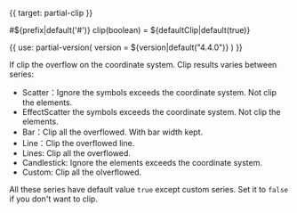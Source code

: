 
{{ target: partial-clip }}

#${prefix|default('#')} clip(boolean) = ${defaultClip|default(true)}

<ExampleUIControlBoolean default="${defaultClip|default(true)}" />

{{ use: partial-version(
    version = ${version|default("4.4.0")}
) }}

If clip the overflow on the coordinate system. Clip results varies between series:

+ Scatter：Ignore the symbols exceeds the coordinate system. Not clip the elements.
+ EffectScatter the symbols exceeds the coordinate system. Not clip the elements.
+ Bar：Clip all the overflowed. With bar width kept.
+ Line：Clip the overflowed line.
+ Lines: Clip all the overflowed.
+ Candlestick: Ignore the elements exceeds the coordinate system.
+ Custom: Clip all the olverflowed.

All these series have default value `true` except custom series. Set it to `false` if you don't want to clip.

